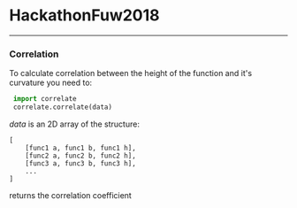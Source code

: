# HackathonFuw2018

---
### Correlation
To calculate correlation between the height of the function and it's curvature you need to:

```python
 import correlate
 correlate.correlate(data)
```

_data_ is an 2D array of the structure:

    [
        [func1 a, func1 b, func1 h],
        [func2 a, func2 b, func2 h],
        [func3 a, func3 b, func3 h],
        ...
    ]
returns the correlation coefficient